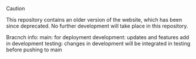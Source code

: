 > [!CAUTION]
> This repository contains an older version of the website, which has been since deprecated. No further development will take place in this repository.

Bracnch info:
main: for deployment
development: updates and features add in development
testing: changes in development will be integrated in testing before pushing to main